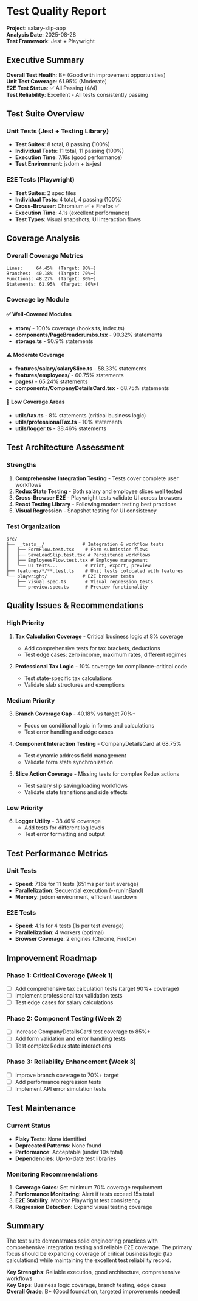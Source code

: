 # Test Quality Report
**Project**: salary-slip-app  
**Analysis Date**: 2025-08-28  
**Test Framework**: Jest + Playwright

## Executive Summary

**Overall Test Health**: B+ (Good with improvement opportunities)  
**Unit Test Coverage**: 61.95% (Moderate)  
**E2E Test Status**: ✅ All Passing (4/4)  
**Test Reliability**: Excellent - All tests consistently passing  

## Test Suite Overview

### Unit Tests (Jest + Testing Library)
- **Test Suites**: 8 total, 8 passing (100%)
- **Individual Tests**: 11 total, 11 passing (100%)
- **Execution Time**: 7.16s (good performance)
- **Test Environment**: jsdom + ts-jest

### E2E Tests (Playwright)  
- **Test Suites**: 2 spec files
- **Individual Tests**: 4 total, 4 passing (100%)
- **Cross-Browser**: Chromium ✅ + Firefox ✅  
- **Execution Time**: 4.1s (excellent performance)
- **Test Types**: Visual snapshots, UI interaction flows

## Coverage Analysis

### Overall Coverage Metrics
```
Lines:     64.45%  (Target: 80%+)
Branches:  40.18%  (Target: 70%+)  
Functions: 48.27%  (Target: 80%+)
Statements: 61.95%  (Target: 80%+)
```

### Coverage by Module

#### ✅ Well-Covered Modules
- **store/** - 100% coverage (hooks.ts, index.ts)
- **components/PageBreadcrumbs.tsx** - 90.32% statements
- **storage.ts** - 90.9% statements

#### ⚠️ Moderate Coverage
- **features/salary/salarySlice.ts** - 58.33% statements
- **features/employees/** - 60.75% statements  
- **pages/** - 65.24% statements
- **components/CompanyDetailsCard.tsx** - 68.75% statements

#### 🔴 Low Coverage Areas
- **utils/tax.ts** - 8% statements (critical business logic)
- **utils/professionalTax.ts** - 10% statements  
- **utils/logger.ts** - 38.46% statements

## Test Architecture Assessment

### Strengths
1. **Comprehensive Integration Testing** - Tests cover complete user workflows
2. **Redux State Testing** - Both salary and employee slices well tested
3. **Cross-Browser E2E** - Playwright tests validate UI across browsers
4. **React Testing Library** - Following modern testing best practices
5. **Visual Regression** - Snapshot testing for UI consistency

### Test Organization
```
src/
├── __tests__/              # Integration & workflow tests
│   ├── FormFlow.test.tsx    # Form submission flows
│   ├── SaveLoadSlip.test.tsx # Persistence workflows  
│   ├── EmployeesFlow.test.tsx # Employee management
│   └── UI tests...          # Print, export, preview
├── features/*/**.test.ts    # Unit tests colocated with features
└── playwright/             # E2E browser tests
    ├── visual.spec.ts       # Visual regression tests
    └── preview.spec.ts      # Preview functionality
```

## Quality Issues & Recommendations

### High Priority
1. **Tax Calculation Coverage** - Critical business logic at 8% coverage
   - Add comprehensive tests for tax brackets, deductions
   - Test edge cases: zero income, maximum rates, different regimes
   
2. **Professional Tax Logic** - 10% coverage for compliance-critical code
   - Test state-specific tax calculations  
   - Validate slab structures and exemptions

### Medium Priority  
3. **Branch Coverage Gap** - 40.18% vs target 70%+
   - Focus on conditional logic in forms and calculations
   - Test error handling and edge cases

4. **Component Interaction Testing** - CompanyDetailsCard at 68.75%
   - Test dynamic address field management
   - Validate form state synchronization

5. **Slice Action Coverage** - Missing tests for complex Redux actions
   - Test salary slip saving/loading workflows
   - Validate state transitions and side effects

### Low Priority
6. **Logger Utility** - 38.46% coverage  
   - Add tests for different log levels
   - Test error formatting and output

## Test Performance Metrics

### Unit Tests
- **Speed**: 7.16s for 11 tests (651ms per test average)
- **Parallelization**: Sequential execution (--runInBand)
- **Memory**: jsdom environment, efficient teardown

### E2E Tests  
- **Speed**: 4.1s for 4 tests (1s per test average)
- **Parallelization**: 4 workers (optimal)
- **Browser Coverage**: 2 engines (Chrome, Firefox)

## Improvement Roadmap

### Phase 1: Critical Coverage (Week 1)
- [ ] Add comprehensive tax calculation tests (target 90%+ coverage)
- [ ] Implement professional tax validation tests  
- [ ] Test edge cases for salary calculations

### Phase 2: Component Testing (Week 2)
- [ ] Increase CompanyDetailsCard test coverage to 85%+
- [ ] Add form validation and error handling tests
- [ ] Test complex Redux state interactions

### Phase 3: Reliability Enhancement (Week 3)  
- [ ] Improve branch coverage to 70%+ target
- [ ] Add performance regression tests
- [ ] Implement API error simulation tests

## Test Maintenance

### Current Status
- **Flaky Tests**: None identified
- **Deprecated Patterns**: None found
- **Performance**: Acceptable (under 10s total)
- **Dependencies**: Up-to-date test libraries

### Monitoring Recommendations
1. **Coverage Gates**: Set minimum 70% coverage requirement
2. **Performance Monitoring**: Alert if tests exceed 15s total
3. **E2E Stability**: Monitor Playwright test consistency  
4. **Regression Detection**: Expand visual testing coverage

## Summary

The test suite demonstrates solid engineering practices with comprehensive integration testing and reliable E2E coverage. The primary focus should be expanding coverage of critical business logic (tax calculations) while maintaining the excellent test reliability record.

**Key Strengths**: Reliable execution, good architecture, comprehensive workflows  
**Key Gaps**: Business logic coverage, branch testing, edge cases  
**Overall Grade**: B+ (Good foundation, targeted improvements needed)